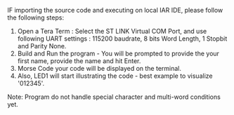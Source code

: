 IF importing the source code and executing on local IAR IDE, please follow the following steps:

1. Open a Tera Term : Select the ST LINK Virtual COM Port, and use following UART settings : 115200 baudrate, 8 bits Word Length, 1 Stopbit and Parity None.
2. Build and Run the program - You will be prompted to provide the your first name, provide the name and hit Enter.
3. Morse Code your code will be displayed on the terminal.
4. Also, LED1 will start illustrating the code - best example to visualize '012345'.

Note: Program do not handle special character and multi-word conditions yet.
